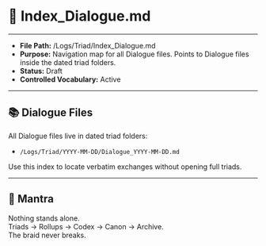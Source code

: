 # 📑 Index_Dialogue.md  

---
- **File Path:** /Logs/Triad/Index_Dialogue.md  
- **Purpose:** Navigation map for all Dialogue files. Points to Dialogue files inside the dated triad folders.  
- **Status:** Draft  
- **Controlled Vocabulary:** Active  
---

## 📚 Dialogue Files  

All Dialogue files live in dated triad folders:  

- `/Logs/Triad/YYYY-MM-DD/Dialogue_YYYY-MM-DD.md`  

Use this index to locate verbatim exchanges without opening full triads.  

---

## 🌌 Mantra  

Nothing stands alone.  
Triads → Rollups → Codex → Canon → Archive.  
The braid never breaks.  
